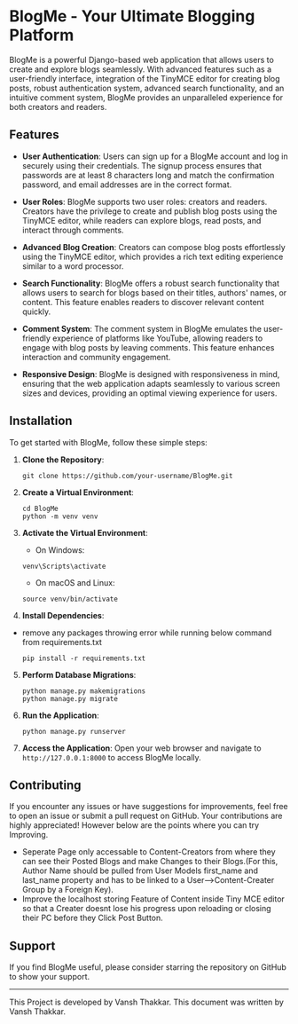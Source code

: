 # BlogMe - Your Ultimate Blogging Platform

BlogMe is a powerful Django-based web application that allows users to create and explore blogs seamlessly. With advanced features such as a user-friendly interface, integration of the TinyMCE editor for creating blog posts, robust authentication system, advanced search functionality, and an intuitive comment system, BlogMe provides an unparalleled experience for both creators and readers.

## Features

- **User Authentication**: Users can sign up for a BlogMe account and log in securely using their credentials. The signup process ensures that passwords are at least 8 characters long and match the confirmation password, and email addresses are in the correct format.

- **User Roles**: BlogMe supports two user roles: creators and readers. Creators have the privilege to create and publish blog posts using the TinyMCE editor, while readers can explore blogs, read posts, and interact through comments.

- **Advanced Blog Creation**: Creators can compose blog posts effortlessly using the TinyMCE editor, which provides a rich text editing experience similar to a word processor.

- **Search Functionality**: BlogMe offers a robust search functionality that allows users to search for blogs based on their titles, authors' names, or content. This feature enables readers to discover relevant content quickly.

- **Comment System**: The comment system in BlogMe emulates the user-friendly experience of platforms like YouTube, allowing readers to engage with blog posts by leaving comments. This feature enhances interaction and community engagement.

- **Responsive Design**: BlogMe is designed with responsiveness in mind, ensuring that the web application adapts seamlessly to various screen sizes and devices, providing an optimal viewing experience for users.

## Installation

To get started with BlogMe, follow these simple steps:

1. **Clone the Repository**: 
    ```
    git clone https://github.com/your-username/BlogMe.git
    ```

2. **Create a Virtual Environment**: 
    ```
    cd BlogMe
    python -m venv venv
    ```

3. **Activate the Virtual Environment**:
    - On Windows:
    ```
    venv\Scripts\activate
    ```
    - On macOS and Linux:
    ```
    source venv/bin/activate
    ```

4. **Install Dependencies**:
- remove any packages throwing error while running below command from requirements.txt
    ```
    pip install -r requirements.txt
    ```

5. **Perform Database Migrations**:
    ```
    python manage.py makemigrations
    python manage.py migrate
    ```

6. **Run the Application**:
    ```
    python manage.py runserver
    ```

7. **Access the Application**:
    Open your web browser and navigate to `http://127.0.0.1:8000` to access BlogMe locally.

## Contributing

If you encounter any issues or have suggestions for improvements, feel free to open an issue or submit a pull request on GitHub. Your contributions are highly appreciated! However below are the points where you can try Improving.
- Seperate Page only accessable to Content-Creators from where they can see their Posted Blogs and make Changes to their Blogs.(For this, Author Name should be pulled from User Models first_name and last_name property and has to be linked to a User-->Content-Creater Group by a Foreign Key).
- Improve the localhost storing Feature of Content inside Tiny MCE editor so that a Creater doesnt lose his progress upon reloading or closing their PC before they Click Post Button.

## Support

If you find BlogMe useful, please consider starring the repository on GitHub to show your support.

---
This Project is developed by Vansh Thakkar.
This document was written by Vansh Thakkar.
